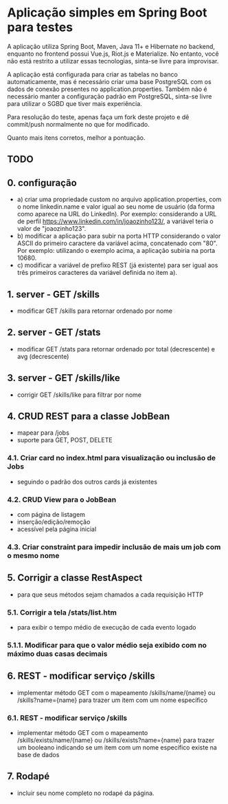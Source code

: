 # Aplicação simples em Spring Boot para testes
A aplicação utiliza Spring Boot, Maven, Java 11+ e Hibernate no backend, enquanto no frontend possui Vue.js, Riot.js e Materialize. No entanto, você não está restrito a utilizar essas tecnologias, sinta-se livre para improvisar.

A aplicação está configurada para criar as tabelas no banco automaticamente, mas é necessário criar uma base PostgreSQL com os dados de conexão presentes no application.properties. Também não é necessário manter a configuração padrão em PostgreSQL, sinta-se livre para utilizar o SGBD que tiver mais experiência.

Para resolução do teste, apenas faça um fork deste projeto e dê commit/push normalmente no que for modificado. 

Quanto mais itens corretos, melhor a pontuação.

## TODO
## 0. configuração 
- a) criar uma propriedade custom no arquivo application.properties, com o nome linkedin.name e valor igual ao seu nome de usuário (da forma como aparece na URL do LinkedIn). Por exemplo: considerando a URL de perfil https://www.linkedin.com/in/joaozinho123/, a variável teria o valor de "joaozinho123".
- b) modificar a aplicação para subir na porta HTTP considerando o valor ASCII do primeiro caractere da variável acima, concatenado com "80". Por exemplo: utilizando o exemplo acima, a aplicação subiria na porta 10680.
- c) modificar a variável de prefixo REST (já existente) para ser igual aos três primeiros caracteres da variável definida no item a). 

## 1. server - GET /skills
- modificar GET /skills para retornar ordenado por nome
	
## 2. server - GET /stats
- modificar GET /stats para retornar ordenado por total (decrescente) e avg (decrescente)

## 3. server - GET /skills/like
- corrigir GET /skills/like para filtrar por nome

## 4. CRUD REST para a classe JobBean
- mapear para /jobs
- suporte para GET, POST, DELETE

### 4.1. Criar card no index.html para visualização ou inclusão de Jobs
- seguindo o padrão dos outros cards já existentes

### 4.2. CRUD View para o JobBean 
- com página de listagem
- inserção/edição/remoção
- acessível pela página inicial

### 4.3. Criar constraint para impedir inclusão de mais um job com o mesmo nome

## 5. Corrigir a classe RestAspect 
- para que seus métodos sejam chamados a cada requisição HTTP

### 5.1. Corrigir a tela /stats/list.htm 
- para exibir o tempo médio de execução de cada evento logado

### 5.1.1. Modificar para que o valor médio seja exibido com no máximo duas casas decimais

## 6. REST - modificar serviço /skills
- implementar método GET com o mapeamento /skills/name/{name} ou /skills?name={name} para trazer um item com um nome específico

### 6.1. REST - modificar serviço /skills
- implementar método GET com o mapeamento /skills/exists/name/{name} ou /skills/exists?name={name} para trazer um booleano indicando se um item com um nome específico existe na base de dados

## 7. Rodapé
- incluir seu nome completo no rodapé da página.
